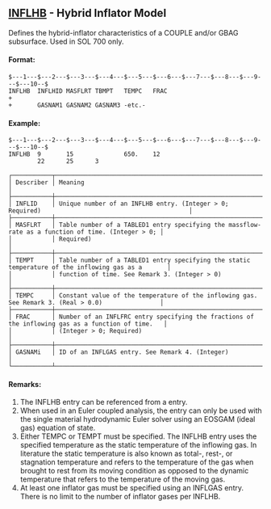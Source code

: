 ## [INFLHB](https://help.hexagonmi.com/bundle/MSC_Nastran_2022.4/page/Nastran_Combined_Book/qrg/bulkfgil/TOC.INFLHB.xhtml) - Hybrid Inflator Model

Defines the hybrid-inflator characteristics of a COUPLE and/or GBAG subsurface. Used in SOL 700 only.

#### Format:

```nastran
$---1---$---2---$---3---$---4---$---5---$---6---$---7---$---8---$---9---$---10--$
INFLHB  INFLHID MASFLRT TBMPT   TEMPC   FRAC                            +       
+       GASNAM1 GASNAM2 GASNAM3 -etc.-                                          
```

#### Example:

```nastran
$---1---$---2---$---3---$---4---$---5---$---6---$---7---$---8---$---9---$---10--$
INFLHB  9       15              650.    12                                      
        22      25      3                                                       
```

```text
┌───────────┬───────────────────────────────────────────────────────────────────────────────────────────────────┐
│ Describer │ Meaning                                                                                           │
├───────────┼───────────────────────────────────────────────────────────────────────────────────────────────────┤
│ INFLID    │ Unique number of an INFLHB entry. (Integer > 0; Required)                                         │
├───────────┼───────────────────────────────────────────────────────────────────────────────────────────────────┤
│ MASFLRT   │ Table number of a TABLED1 entry specifying the massflow-rate as a function of time. (Integer > 0; │
│           │ Required)                                                                                         │
├───────────┼───────────────────────────────────────────────────────────────────────────────────────────────────┤
│ TEMPT     │ Table number of a TABLED1 entry specifying the static temperature of the inflowing gas as a       │
│           │ function of time. See Remark 3. (Integer > 0)                                                     │
├───────────┼───────────────────────────────────────────────────────────────────────────────────────────────────┤
│ TEMPC     │ Constant value of the temperature of the inflowing gas. See Remark 3. (Real > 0.0)                │
├───────────┼───────────────────────────────────────────────────────────────────────────────────────────────────┤
│ FRAC      │ Number of an INFLFRC entry specifying the fractions of the inflowing gas as a function of time.   │
│           │ (Integer > 0; Required)                                                                           │
├───────────┼───────────────────────────────────────────────────────────────────────────────────────────────────┤
│ GASNAMi   │ ID of an INFLGAS entry. See Remark 4. (Integer)                                                   │
└───────────┴───────────────────────────────────────────────────────────────────────────────────────────────────┘
```

#### Remarks:

1. The INFLHB entry can be referenced from a   entry.
2. When used in an Euler coupled analysis, the entry can only be used with the single material hydrodynamic Euler solver using an EOSGAM (ideal gas) equation of state.
3. Either TEMPC or TEMPT must be specified. The INFLHB entry uses the specified temperature as the static temperature of the inflowing gas. In literature the static temperature is also known as total-, rest-, or stagnation temperature and refers to the temperature of the gas when brought to rest from its moving condition as opposed to the dynamic temperature that refers to the temperature of the moving gas.
4. At least one inflator gas must be specified using an INFLGAS entry. There is no limit to the number of inflator gases per INFLHB.
